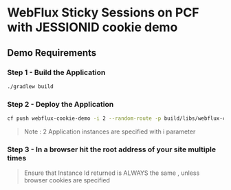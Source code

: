 # WebFlux Sticky Sessions on PCF with JESSIONID cookie demo
## Demo Requirements

### Step 1 - Build the Application 

```sh
./gradlew build 
```

### Step 2 - Deploy the Application 

```sh
cf push webflux-cookie-demo -i 2 --random-route -p build/libs/webflux-cookie-demo-0.0.1-SNAPSHOT.jar
```

> Note : 2 Application instances are specified with i parameter 

### Step 3 - In a browser hit the root address of your site multiple times 

> Ensure that Instance Id returned is ALWAYS the same , unless browser cookies are specified